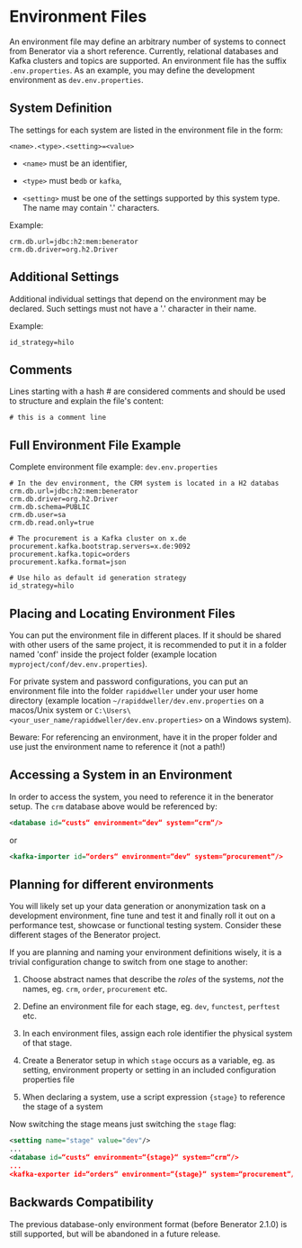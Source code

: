 # Environment Files

An environment file may define an arbitrary number of systems to connect from Benerator via a short reference. 
Currently, relational databases and Kafka clusters and topics are supported. 
An environment file has the suffix `.env.properties`. 
As an example, you may define the development environment as `dev.env.properties`.

## System Definition
The settings for each system are listed in the environment file in the form:

```<name>.<type>.<setting>=<value>```

- `<name>` must be an identifier,

- `<type>` must be`db` or `kafka`,

- `<setting>` must be one of the settings supported by this system type. The name may contain '.' characters.

Example:
```properties
crm.db.url=jdbc:h2:mem:benerator
crm.db.driver=org.h2.Driver
```

## Additional Settings
Additional individual settings that depend on the environment may be declared. 
Such settings must not have a '.' character in their name.

Example:
```properties
id_strategy=hilo
```

## Comments

Lines starting with a hash # are considered comments and should be used to structure and explain the file's content:

```properties
# this is a comment line
```

## Full Environment File Example
Complete environment file example: `dev.env.properties`

```properties
# In the dev environment, the CRM system is located in a H2 databas
crm.db.url=jdbc:h2:mem:benerator
crm.db.driver=org.h2.Driver
crm.db.schema=PUBLIC
crm.db.user=sa
crm.db.read.only=true

# The procurement is a Kafka cluster on x.de
procurement.kafka.bootstrap.servers=x.de:9092
procurement.kafka.topic=orders
procurement.kafka.format=json

# Use hilo as default id generation strategy
id_strategy=hilo
```

## Placing and Locating Environment Files
You can put the environment file in different places. 
If it should be shared with other users of the same project, 
it is recommended to put it in a folder named 'conf' inside the project folder 
(example location `myproject/conf/dev.env.properties`). 

For private system and password configurations, you can put an environment file 
into the folder `rapiddweller` under your user home directory 
(example location `~/rapiddweller/dev.env.properties` on a macos/Unix system 
or `C:\Users\<your_user_name/rapiddweller/dev.env.properties>` on a Windows system).

Beware: For referencing an environment, have it in the proper folder and 
use just the environment name to reference it (not a path!)

## Accessing a System in an Environment

In order to access the system, you need to reference it in the benerator setup. 
The `crm` database above would be referenced by:

```xml
<database id=“custs“ environment=“dev“ system=“crm“/>
```

or

```xml
<kafka-importer id=“orders“ environment=“dev“ system=“procurement“/>
```

## Planning for different environments

You will likely set up your data generation or anonymization task on a development environment, 
fine tune and test it and finally roll it out on a performance test, showcase or functional testing system. 
Consider these different stages of the Benerator project.

If you are planning and naming your environment definitions wisely, it is a trivial configuration 
change to switch from one stage to another:

1. Choose abstract names that describe the _roles_ of the systems, _not_ the names, eg. `crm`, `order`, `procurement` etc.

2. Define an environment file for each stage, eg. `dev`, `functest`, `perftest` etc.

3. In each environment files, assign each role identifier the physical system of that stage.

4. Create a Benerator setup in which `stage` occurs as a variable, eg. as setting, environment property or setting in an included configuration properties file

5. When declaring a system, use a script expression `{stage}` to reference the stage of a system

Now switching the stage means just switching the `stage` flag:

```xml
<setting name="stage" value="dev"/>
...
<database id=“custs“ environment=“{stage}“ system=“crm“/>
...
<kafka-exporter id=“orders“ environment=“{stage}“ system=“procurement“/>
```

## Backwards Compatibility
The previous database-only environment format (before Benerator 2.1.0) is still supported, 
but will be abandoned in a future release. 
